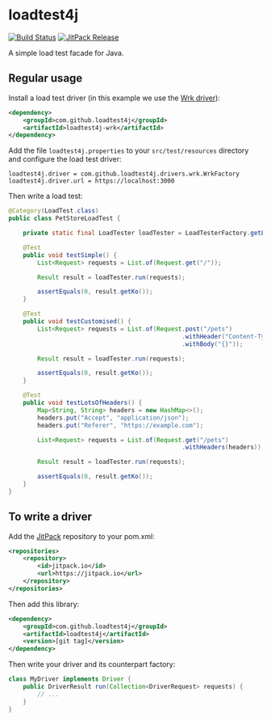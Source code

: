 # loadtest4j

[![Build Status](https://travis-ci.com/loadtest4j/loadtest4j.svg?branch=master)](https://travis-ci.com/loadtest4j/loadtest4j)
[![JitPack Release](https://jitpack.io/v/com.github.loadtest4j/loadtest4j.svg)](https://jitpack.io/#com.github.loadtest4j/loadtest4j)

A simple load test facade for Java.

## Regular usage

Install a load test driver (in this example we use the [Wrk driver](https://github.com/loadtest4j/loadtest4j-wrk)):

```xml
<dependency>
    <groupId>com.github.loadtest4j</groupId>
    <artifactId>loadtest4j-wrk</artifactId>
</dependency>
```

Add the file `loadtest4j.properties` to your `src/test/resources` directory and configure the load test driver:

```
loadtest4j.driver = com.github.loadtest4j.drivers.wrk.WrkFactory
loadtest4j.driver.url = https://localhost:3000
```

Then write a load test:

```java
@Category(LoadTest.class)
public class PetStoreLoadTest {

    private static final LoadTester loadTester = LoadTesterFactory.getLoadTester();

    @Test
    public void testSimple() {
        List<Request> requests = List.of(Request.get("/"));

        Result result = loadTester.run(requests);

        assertEquals(0, result.getKo());
    }

    @Test
    public void testCustomised() {
        List<Request> requests = List.of(Request.post("/pets")
                                                .withHeader("Content-Type", "application/json")
                                                .withBody("{}"));

        Result result = loadTester.run(requests);

        assertEquals(0, result.getKo());
    }

    @Test
    public void testLotsOfHeaders() {
        Map<String, String> headers = new HashMap<>();
        headers.put("Accept", "application/json");
        headers.put("Referer", "https://example.com");

        List<Request> requests = List.of(Request.get("/pets")
                                                .withHeaders(headers));

        Result result = loadTester.run(requests);

        assertEquals(0, result.getKo());
    }
}
```

## To write a driver

Add the [JitPack](https://jitpack.io) repository to your pom.xml:

```xml
<repositories>
    <repository>
        <id>jitpack.io</id>
        <url>https://jitpack.io</url>
    </repository>
</repositories>
```

Then add this library:

```xml
<dependency>
    <groupId>com.github.loadtest4j</groupId>
    <artifactId>loadtest4j</artifactId>
    <version>[git tag]</version>
</dependency>
```

Then write your driver and its counterpart factory:

```java
class MyDriver implements Driver {
    public DriverResult run(Collection<DriverRequest> requests) {
        // ...
    }
}
```

